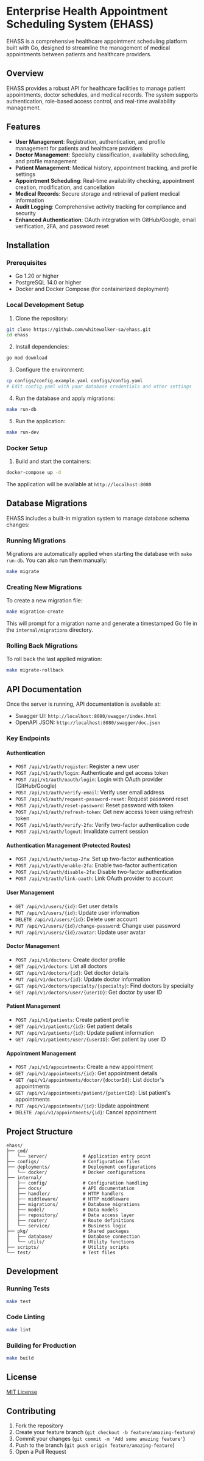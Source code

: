 # Enterprise Health Appointment Scheduling System (EHASS)

EHASS is a comprehensive healthcare appointment scheduling platform built with Go, designed to streamline the management of medical appointments between patients and healthcare providers.

## Overview

EHASS provides a robust API for healthcare facilities to manage patient appointments, doctor schedules, and medical records. The system supports authentication, role-based access control, and real-time availability management.

## Features

- **User Management**: Registration, authentication, and profile management for patients and healthcare providers
- **Doctor Management**: Specialty classification, availability scheduling, and profile management
- **Patient Management**: Medical history, appointment tracking, and profile settings
- **Appointment Scheduling**: Real-time availability checking, appointment creation, modification, and cancellation
- **Medical Records**: Secure storage and retrieval of patient medical information
- **Audit Logging**: Comprehensive activity tracking for compliance and security
- **Enhanced Authentication**: OAuth integration with GitHub/Google, email verification, 2FA, and password reset

## Installation

### Prerequisites

- Go 1.20 or higher
- PostgreSQL 14.0 or higher
- Docker and Docker Compose (for containerized deployment)

### Local Development Setup

1. Clone the repository:
```bash
git clone https://github.com/whitewalker-sa/ehass.git
cd ehass
```

2. Install dependencies:
```bash
go mod download
```

3. Configure the environment:
```bash
cp configs/config.example.yaml configs/config.yaml
# Edit config.yaml with your database credentials and other settings
```

4. Run the database and apply migrations:
```bash
make run-db
```

5. Run the application:
```bash
make run-dev
```

### Docker Setup

1. Build and start the containers:
```bash
docker-compose up -d
```

The application will be available at `http://localhost:8080`

## Database Migrations

EHASS includes a built-in migration system to manage database schema changes:

### Running Migrations

Migrations are automatically applied when starting the database with `make run-db`. You can also run them manually:

```bash
make migrate
```

### Creating New Migrations

To create a new migration file:

```bash
make migration-create
```

This will prompt for a migration name and generate a timestamped Go file in the `internal/migrations` directory.

### Rolling Back Migrations

To roll back the last applied migration:

```bash
make migrate-rollback
```

## API Documentation

Once the server is running, API documentation is available at:
- Swagger UI: `http://localhost:8080/swagger/index.html`
- OpenAPI JSON: `http://localhost:8080/swagger/doc.json`

### Key Endpoints

#### Authentication
- `POST /api/v1/auth/register`: Register a new user
- `POST /api/v1/auth/login`: Authenticate and get access token
- `POST /api/v1/auth/oauth/login`: Login with OAuth provider (GitHub/Google)
- `POST /api/v1/auth/verify-email`: Verify user email address
- `POST /api/v1/auth/request-password-reset`: Request password reset
- `POST /api/v1/auth/reset-password`: Reset password with token
- `POST /api/v1/auth/refresh-token`: Get new access token using refresh token
- `POST /api/v1/auth/verify-2fa`: Verify two-factor authentication code
- `POST /api/v1/auth/logout`: Invalidate current session

#### Authentication Management (Protected Routes)
- `POST /api/v1/auth/setup-2fa`: Set up two-factor authentication
- `POST /api/v1/auth/enable-2fa`: Enable two-factor authentication
- `POST /api/v1/auth/disable-2fa`: Disable two-factor authentication
- `POST /api/v1/auth/link-oauth`: Link OAuth provider to account

#### User Management
- `GET /api/v1/users/{id}`: Get user details
- `PUT /api/v1/users/{id}`: Update user information
- `DELETE /api/v1/users/{id}`: Delete user account
- `PUT /api/v1/users/{id}/change-password`: Change user password
- `PUT /api/v1/users/{id}/avatar`: Update user avatar

#### Doctor Management
- `POST /api/v1/doctors`: Create doctor profile
- `GET /api/v1/doctors`: List all doctors
- `GET /api/v1/doctors/{id}`: Get doctor details
- `PUT /api/v1/doctors/{id}`: Update doctor information
- `GET /api/v1/doctors/specialty/{specialty}`: Find doctors by specialty
- `GET /api/v1/doctors/user/{userID}`: Get doctor by user ID

#### Patient Management
- `POST /api/v1/patients`: Create patient profile
- `GET /api/v1/patients/{id}`: Get patient details
- `PUT /api/v1/patients/{id}`: Update patient information
- `GET /api/v1/patients/user/{userID}`: Get patient by user ID

#### Appointment Management
- `POST /api/v1/appointments`: Create a new appointment
- `GET /api/v1/appointments/{id}`: Get appointment details
- `GET /api/v1/appointments/doctor/{doctorId}`: List doctor's appointments
- `GET /api/v1/appointments/patient/{patientId}`: List patient's appointments
- `PUT /api/v1/appointments/{id}`: Update appointment
- `DELETE /api/v1/appointments/{id}`: Cancel appointment

## Project Structure

```
ehass/
├── cmd/
│   └── server/             # Application entry point
├── configs/                # Configuration files
├── deployments/            # Deployment configurations
│   └── docker/             # Docker configurations
├── internal/
│   ├── config/             # Configuration handling
│   ├── docs/               # API documentation
│   ├── handler/            # HTTP handlers
│   ├── middleware/         # HTTP middleware
│   ├── migrations/         # Database migrations
│   ├── model/              # Data models
│   ├── repository/         # Data access layer
│   ├── router/             # Route definitions
│   └── service/            # Business logic
├── pkg/                    # Shared packages
│   ├── database/           # Database connection
│   └── utils/              # Utility functions
├── scripts/                # Utility scripts
└── test/                   # Test files
```

## Development

### Running Tests

```bash
make test
```

### Code Linting

```bash
make lint
```

### Building for Production

```bash
make build
```

## License

[MIT License](LICENSE)

## Contributing

1. Fork the repository
2. Create your feature branch (`git checkout -b feature/amazing-feature`)
3. Commit your changes (`git commit -m 'Add some amazing feature'`)
4. Push to the branch (`git push origin feature/amazing-feature`)
5. Open a Pull Request